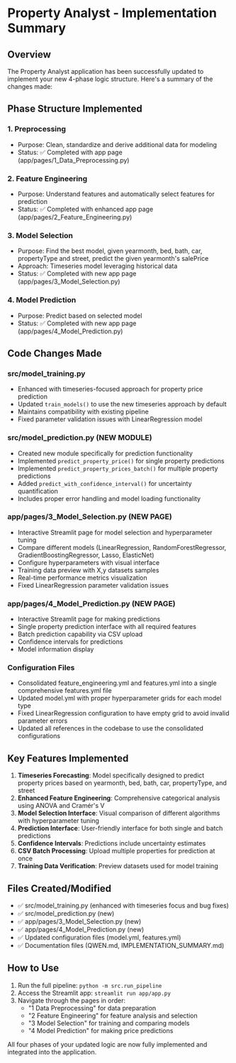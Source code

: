 # Property Analyst - Implementation Summary

## Overview
The Property Analyst application has been successfully updated to implement your new 4-phase logic structure. Here's a summary of the changes made:

## Phase Structure Implemented

### 1. Preprocessing
- Purpose: Clean, standardize and derive additional data for modeling
- Status: ✅ Completed with app page (app/pages/1_Data_Preprocessing.py)

### 2. Feature Engineering
- Purpose: Understand features and automatically select features for prediction
- Status: ✅ Completed with enhanced app page (app/pages/2_Feature_Engineering.py)

### 3. Model Selection
- Purpose: Find the best model, given yearmonth, bed, bath, car, propertyType and street, predict the given yearmonth's salePrice
- Approach: Timeseries model leveraging historical data
- Status: ✅ Completed with new app page (app/pages/3_Model_Selection.py)

### 4. Model Prediction
- Purpose: Predict based on selected model
- Status: ✅ Completed with new app page (app/pages/4_Model_Prediction.py)

## Code Changes Made

### src/model_training.py
- Enhanced with timeseries-focused approach for property price prediction
- Updated `train_models()` to use the new timeseries approach by default
- Maintains compatibility with existing pipeline
- Fixed parameter validation issues with LinearRegression model

### src/model_prediction.py (NEW MODULE)
- Created new module specifically for prediction functionality
- Implemented `predict_property_price()` for single property predictions
- Implemented `predict_property_prices_batch()` for multiple property predictions
- Added `predict_with_confidence_interval()` for uncertainty quantification
- Includes proper error handling and model loading functionality

### app/pages/3_Model_Selection.py (NEW PAGE)
- Interactive Streamlit page for model selection and hyperparameter tuning
- Compare different models (LinearRegression, RandomForestRegressor, GradientBoostingRegressor, Lasso, ElasticNet)
- Configure hyperparameters with visual interface
- Training data preview with X,y datasets samples
- Real-time performance metrics visualization
- Fixed LinearRegression parameter validation issues

### app/pages/4_Model_Prediction.py (NEW PAGE)
- Interactive Streamlit page for making predictions
- Single property prediction interface with all required features
- Batch prediction capability via CSV upload
- Confidence intervals for predictions
- Model information display

### Configuration Files
- Consolidated feature_engineering.yml and features.yml into a single comprehensive features.yml file
- Updated model.yml with proper hyperparameter grids for each model type
- Fixed LinearRegression configuration to have empty grid to avoid invalid parameter errors
- Updated all references in the codebase to use the consolidated configurations

## Key Features Implemented

1. **Timeseries Forecasting**: Model specifically designed to predict property prices based on yearmonth, bed, bath, car, propertyType, and street
2. **Enhanced Feature Engineering**: Comprehensive categorical analysis using ANOVA and Cramér's V
3. **Model Selection Interface**: Visual comparison of different algorithms with hyperparameter tuning
4. **Prediction Interface**: User-friendly interface for both single and batch predictions
5. **Confidence Intervals**: Predictions include uncertainty estimates
6. **CSV Batch Processing**: Upload multiple properties for prediction at once
7. **Training Data Verification**: Preview datasets used for model training

## Files Created/Modified

- ✅ src/model_training.py (enhanced with timeseries focus and bug fixes)
- ✅ src/model_prediction.py (new)
- ✅ app/pages/3_Model_Selection.py (new) 
- ✅ app/pages/4_Model_Prediction.py (new)
- ✅ Updated configuration files (model.yml, features.yml)
- ✅ Documentation files (QWEN.md, IMPLEMENTATION_SUMMARY.md)

## How to Use

1. Run the full pipeline: `python -m src.run_pipeline`
2. Access the Streamlit app: `streamlit run app/app.py`
3. Navigate through the pages in order:
   - "1 Data Preprocessing" for data preparation
   - "2 Feature Engineering" for feature analysis and selection
   - "3 Model Selection" for training and comparing models
   - "4 Model Prediction" for making price predictions

All four phases of your updated logic are now fully implemented and integrated into the application.